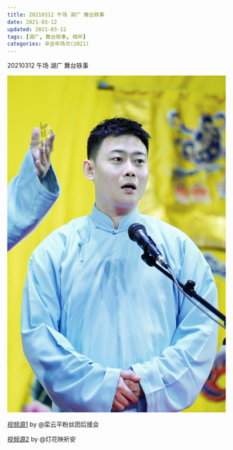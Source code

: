 ```yaml
---
title: 20210312 午场 湖广 舞台轶事
date: 2021-03-12
updated: 2021-03-12
tags: [湖广, 舞台轶事, 相声] 
categories: 辛丑年场次(2021)
---
```

20210312 午场 湖广 舞台轶事

![](https://raw.githubusercontent.com/rhenginium/image/main/007aVJ83ly1goh91bajfvj31mz2iob2b.jpg)

[视频源1](https://m.weibo.cn/6574451359/4613977805947580) by @栾云平粉丝团后援会

[视频源2](https://m.weibo.cn/status/4613973909180042?)  by @灯花映祈安